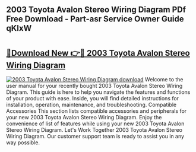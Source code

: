 ## 2003 Toyota Avalon Stereo Wiring Diagram PDf Free Download - Part-asr Service Owner Guide qKIxW

# <h2><a href="http://dfsy28.blite.top/?on=2003+Toyota+Avalon+Stereo+Wiring+Diagram">🔗Download New 👉🔴 2003 Toyota Avalon Stereo Wiring Diagram</a></h2>

[![2003 Toyota Avalon Stereo Wiring Diagram download](https://i.imgur.com/lujVjoI.png)](http://dfsy28.blite.top/?on=2003+Toyota+Avalon+Stereo+Wiring+Diagram)
Welcome to the user manual for your recently bought 2003 Toyota Avalon Stereo Wiring Diagram. This guide is here to help you navigate the features and functions of your product with ease. Inside, you will find detailed instructions for installation, operation, maintenance, and troubleshooting. Compatible Accessories This section lists compatible accessories and peripherals for your new 2003 Toyota Avalon Stereo Wiring Diagram. Enjoy the convenience of list of features while using your new 2003 Toyota Avalon Stereo Wiring Diagram. Let's Work Together 2003 Toyota Avalon Stereo Wiring Diagram. Our customer support team is ready to assist you in any way possible.
